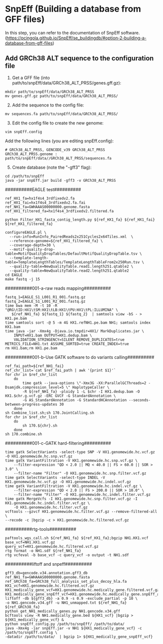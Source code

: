 # SnpEff (Building a database from GFF files)
In this step, you can refer to the documentation of SnpEff software. (https://pcingola.github.io/SnpEff/se_buildingdb/#option-2-building-a-database-from-gff-files)

## Add GRCh38 ALT sequence to the configuration file

1. Get a GFF file (into path/to/snpEff/data/GRCh38_ALT_PRSS/genes.gff.gz):
```
mkdir path/to/snpEff/data/GRCh38_ALT_PRSS
mv genes.gff.gz path/to/snpEff/data/GRCh38_ALT_PRSS/
```

2. Add the sequence to the config file:
```
mv sequences.fa path/to/snpEff/data/GRCh38_ALT_PRSS/
```

3. Edit the config file to create the new genome:
```
vim snpEff.config
```
  Add the following lines (you are editing snpEff.config):
```
# GRCh38_ALT_PRSS, GENCODE_v39 GRCh38_ALT_PRSS
GRCh38_ALT_PRSS.genome : path/to/snpEff/data//GRCh38_ALT_PRSS/sequences.fa
```

5. Create database (note the "-gff3" flag):
```
cd /path/to/snpEff
java -jar snpEff.jar build -gff3 -v GRCh38_ALT_PRSS
```


##########EAGLE test##########
```
ref_HX1_fa=hx1f4s4_3rdfixedv2.fa
ref_HX1_fai=hx1f4s4_3rdfixedv2.fa.fai
ref_NH1_fa=GWHAAAS00000000.genome.fasta
ref_HX1_filtered_fa=hx1f4s4_3rdfixedv2.filtered.fa

python Filter_HX1_fasta_contig_length.py ${ref_HX1_fa} ${ref_HX1_fai} ${ref_HX1_filtered_fa}

configureEAGLE.pl \
  --run-info=RunInfo_PairedReads2x251Cycles2x64Tiles.xml  \
  --reference-genome=${ref_HX1_filtered_fa} \
  --coverage-depth=30 \
  --motif-quality-drop-table=MotifQualityDropTables/DefaultMotifQualityDropTable.tsv \
  --template-length-table=TemplateLengthTables/TemplateLengthTableFrom2x250Run.tsv \
  --quality-table=NewQualityTable.read1.length251.qtable2 \
  --quality-table=NewQualityTable.read2.length251.qtable2
cd EAGLE
make fastq -j 15
```

##########001-a-raw reads mapping##########
```
fastq_1=EAGLE_S1_L001_R1_001.fastq.gz
fastq_2=EAGLE_S1_L001_R2_001.fastq.gz
time bwa mem -M -t 10 -R "@RG\tID:HX1\tSM:HX1\tLB:HX1\tPU:HX1\tPL:ILLUMINA" \
   ${ref_NH1_fa} ${fastq_1} ${fastq_2}  | samtools view -bS - > HX1.pe.bam
time samtools sort -@ 5 -m 4G HX1.refNH1.pe.bam NH1; samtools index HX1.bam
time java -jar -Xmx4g -Djava.io.tmpdir=HX1/ MarkDuplicates.jar \
	INPUT=HX1.bam OUTPUT=HX1.dedup.bam \
	VALIDATION_STRINGENCY=SILENT REMOVE_DUPLICATES=true METRICS_FILE=NH1.txt ASSUME_SORTED=true CREATE_INDEX=true
rm HX1.bam;rm HX1.pe.bam
```

##########001-b-Use GATK software to do variants calling##########
```
ref_fai_path=${ref_NH1_fai}
ref_chr_list=`cat $ref_fai_path | awk '{print $1}'`
for chr in $ref_chr_list
    do
        time gatk --java-options \"-Xmx3G -XX:ParallelGCThreads=2 -Dsamjdk.compression_level=5 \" HaplotypeCaller \
        -R ${ref_NH1_fa} -ploidy 1 -L $chr -I HX1.dedup.bam -O HX1.$chr.g.vcf.gz -ERC GVCF -G StandardAnnotation \
        -G AS_StandardAnnotation -G StandardHCAnnotation --seconds-between-progress-updates 30
    done
sh Combine_list.sh;sh 170.JointCalling.sh
for chr in $ref_chr_list
    do
        sh 170.${chr}.sh
    done
sh 170.combine.sh
```

##########001-c-GATK hard-filtering##########
```
time gatk SelectVariants -select-type SNP -V HX1.genomewide.hc.vcf.gz -O HX1.genomewide.hc.snp.vcf.gz
time gatk VariantFiltration -V HX1.genomewide.hc.snp.vcf.gz \
    --filter-expression "QD < 2.0 || MQ < 40.0 || FS > 60.0 || SOR > 3.0" \
    --filter-name "Filter" -O HX1.genomewide.hc.snp.filter.vcf.gz
time gatk SelectVariants -select-type INDEL -V HX1.genomewide.hc.vcf.gz -O HX1.genomewide.hc.indel.vcf.gz
time gatk VariantFiltration -V HX1.genomewide.hc.indel.vcf.gz \
    --filter-expression "QD < 2.0 || FS > 200.0 || SOR > 10.0" \
    --filter-name "Filter" -O HX1.genomewide.hc.indel.filter.vcf.gz
time gatk MergeVcfs -I HX1.genomewide.hc.snp.filter.vcf.gz -I HX1.genomewide.hc.indel.filter.vcf.gz \
    -O HX1.genomewide.hc.filter.vcf.gz
vcftools --gzvcf HX1.genomewide.hc.filter.vcf.gz --remove-filtered-all \
--recode -c |bgzip -c > HX1.genomewide.hc.filtered.vcf.gz
```

##########rtg-tools##########
```
paftools_wgs_call.sh ${ref_NH1_fa} ${ref_HX1_fa};bgzip NH1.HX1.vcf
base_vcf=NH1.HX1.vcf.gz
query_vcf=HX1.genomewide.hc.filtered.vcf.gz
rtg format -o NH1.sdf ${ref_NH1_fa}
rtg vcfeval -b base_vcf -c query_vcf -o output -t NH1.sdf
```


##########liftoff and snpeff##########
```
gff3_db=gencode.v34.annotation.gff3_db
ref_NH1_fa=GWHAAAS00000000.genome.fasta
ref_GRCh38_fa=GRCh38_full_analysis_set_plus_decoy_hla.fa
HX1_vcf=HX1.genomewide.hc.filtered.vcf.gz
HX1_medically_gene_vcf=HX1.genomewide.hc.medically_gene.filtered.vcf.gz
HX1_medically_gene_snpEff_vcf=HX1.genomewide.hc.medically_gene.snpEff_ann.filtered.vcf.gz
liftoff -db ${gff3_db} -a 0.9 -s 0.9 -exclude_partial -p 10 \
-o NH1.gencode.v34.gff -u NH1_unmapped.txt ${ref_NH1_fa} ${ref_GRCh38_fa}
python get_NH1_medically_genes.py NH1.gencode.v34.gff
bcftools view -R NH1.medically_gene.bed ${HX1_vcf} |bgzip > ${HX1_medically_gene_vcf} &
python snpEff_config.py /path/to/snpEff/ /path/to/data/
java -Xmx4g -jar snpEff.jar -v NH1 ${HX1_medically_gene_vcf} -c /path/to/snpEff.config \
-datadir /path/to/data/  | bgzip 1> ${HX1_medically_gene_snpEff_vcf} 
```
